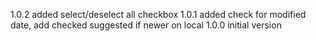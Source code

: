 1.0.2 added select/deselect all checkbox
1.0.1 added check for modified date, add checked suggested if newer on local
1.0.0 initial version